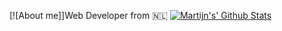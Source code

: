 [![About me]]Web Developer from 🇳🇱
[![Martijn's' Github Stats](https://github-readme-stats.vercel.app/api?username=Martijnme&count_private=true&show_icons=true)](https://github.com/Martijnme)

<!--
**Martijnme/Martijnme** is a ✨ _special_ ✨ repository because its `README.md` (this file) appears on your GitHub profile.

Here are some ideas to get you started:

- 🔭 I’m currently working on ...
- 🌱 I’m currently learning ...
- 👯 I’m looking to collaborate on ...
- 🤔 I’m looking for help with ...
- 💬 Ask me about ...
- 📫 How to reach me: ...
- 😄 Pronouns: ...
- ⚡ Fun fact: ...
-->
